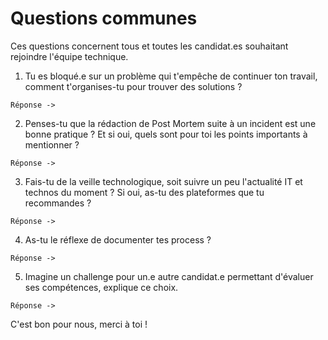 # Questions communes

Ces questions concernent tous et toutes les candidat.es souhaitant rejoindre l'équipe technique.


1. Tu es bloqué.e sur un problème qui t'empêche de continuer ton travail, comment t'organises-tu pour trouver des solutions ? 

```
Réponse -> 
```

2. Penses-tu que la rédaction de Post Mortem suite à un incident est une bonne pratique ? Et si oui, quels sont pour toi les points importants à mentionner ? 

```
Réponse -> 
```

3. Fais-tu de la veille technologique, soit suivre un peu l'actualité IT et technos du moment ? Si oui, as-tu des plateformes que tu recommandes ?

```
Réponse -> 
```

4. As-tu le réflexe de documenter tes process ?

```
Réponse -> 
```

5. Imagine un challenge pour un.e autre candidat.e permettant d'évaluer ses compétences, explique ce choix.

```
Réponse -> 
```

C'est bon pour nous, merci à toi !
